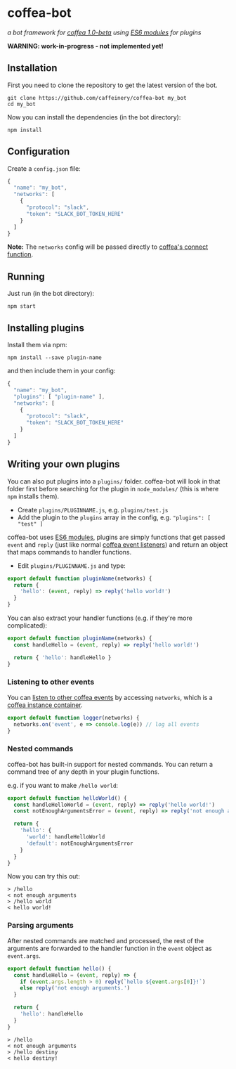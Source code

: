 # coffea-bot

_a bot framework for [coffea 1.0-beta](https://github.com/caffeinery/coffea/tree/1.0-beta)
using [ES6 modules](http://www.2ality.com/2014/09/es6-modules-final.html) for plugins_

**WARNING: work-in-progress - not implemented yet!**


## Installation

First you need to clone the repository to get the latest version of the bot.

```
git clone https://github.com/caffeinery/coffea-bot my_bot
cd my_bot
```

Now you can install the dependencies (in the bot directory):

```
npm install
```


## Configuration

Create a `config.json` file:

```js
{
  "name": "my_bot",
  "networks": [
    {
      "protocol": "slack",
      "token": "SLACK_BOT_TOKEN_HERE"
    }
  ]
}
```

**Note:** The `networks` config will be passed directly to [coffea's connect
function](https://github.com/caffeinery/coffea/tree/1.0-beta#connecting).


## Running

Just run (in the bot directory):

```
npm start
```


## Installing plugins

Install them via npm:

```
npm install --save plugin-name
```

and then include them in your config:

```js
{
  "name": "my_bot",
  "plugins": [ "plugin-name" ],
  "networks": [
    {
      "protocol": "slack",
      "token": "SLACK_BOT_TOKEN_HERE"
    }
  ]
}
```


## Writing your own plugins

You can also put plugins into a `plugins/` folder. coffea-bot will look in that
folder first before searching for the plugin in `node_modules/` (this is where
`npm` installs them).

 * Create `plugins/PLUGINNAME.js`, e.g. `plugins/test.js`
 * Add the plugin to the `plugins` array in the config, e.g. `"plugins": [ "test" ]`

coffea-bot uses [ES6 modules](http://www.2ality.com/2014/09/es6-modules-final.html),
plugins are simply functions that get passed `event` and `reply` (just like
normal [coffea event listeners](https://github.com/caffeinery/coffea/tree/1.0-beta#listening-on-events)) and return an object that maps commands to handler functions.

 * Edit `plugins/PLUGINNAME.js` and type:

```js
export default function pluginName(networks) {
  return {
    'hello': (event, reply) => reply('hello world!')
  }
}
```

You can also extract your handler functions (e.g. if they're more complicated):

```js
export default function pluginName(networks) {
  const handleHello = (event, reply) => reply('hello world!')

  return { 'hello': handleHello }
}
```

### Listening to other events

You can [listen to other coffea events](https://github.com/caffeinery/coffea/tree/1.0-beta#listening-on-events)
by accessing `networks`, which is a [coffea instance container](https://github.com/caffeinery/coffea/tree/1.0-beta#connecting).

```js
export default function logger(networks) {
  networks.on('event', e => console.log(e)) // log all events
}
```

### Nested commands

coffea-bot has built-in support for nested commands. You can return a command
tree of any depth in your plugin functions.

e.g. if you want to make `/hello world`:

```js
export default function helloWorld() {
  const handleHelloWorld = (event, reply) => reply('hello world!')
  const notEnoughArgumentsError = (event, reply) => reply('not enough arguments.')

  return {
    'hello': {
      'world': handleHelloWorld
      'default': notEnoughArgumentsError
    }
  }
}
```

Now you can try this out:

```
> /hello
< not enough arguments
> /hello world
< hello world!
```

### Parsing arguments

After nested commands are matched and processed, the rest of the arguments are
forwarded to the handler function in the `event` object as `event.args`.

```js
export default function hello() {
  const handleHello = (event, reply) => {
    if (event.args.length > 0) reply(`hello ${event.args[0]}!`)
    else reply('not enough arguments.')
  }

  return {
    'hello': handleHello
  }
}
```

```
> /hello
< not enough arguments
> /hello destiny
< hello destiny!
```
